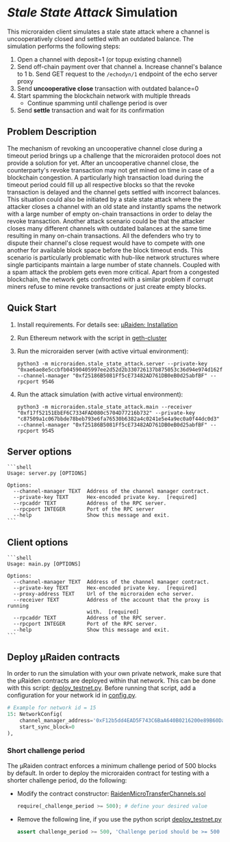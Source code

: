 # _Stale State Attack_ Simulation

This microraiden client simulates a stale state attack where a channel is uncooperatively closed and settled with an outdated balance. The simulation performs the following steps:

1.  Open a channel with deposit=1 (or topup existing channel)
2.  Send off-chain payment over that channel
    a. Increase channel's balance to 1
    b. Send GET request to the `/echodyn/1` endpoint of the echo server proxy
3.  Send **uncooperative close** transaction with outdated balance=0
4.  Start spamming the blockchain network with multiple threads
    * Continue spamming until challenge period is over
5.  Send **settle** transaction and wait for its confirmation

## Problem Description

The mechanism of revoking an uncooperative channel close during a timeout period brings up a challenge that the microraiden protocol does not provide a solution for yet. After an uncooperative channel close, the counterparty's revoke transaction may not get mined on time in case of a blockchain congestion. A particularly high transaction load during the timeout period could fill up all respective blocks so that the revoke transaction is delayed and the channel gets settled with incorrect balances. This situation could also be initiated by a stale state attack where the attacker closes a channel with an old state and instantly spams the network with a large number of empty on-chain transactions in order to delay the revoke transaction. Another attack scenario could be that the attacker closes many different channels with outdated balances at the same time resulting in many on-chain transactions. All the defenders who try to dispute their channel's close request would have to compete with one another for available block space before the block timeout ends. This scenario is particularly problematic with hub-like network structures where single participants maintain a large number of state channels. Coupled with a spam attack the problem gets even more critical. Apart from a congested blockchain, the network gets confronted with a similar problem if corrupt miners refuse to mine revoke transactions or just create empty blocks.

## Quick Start

1.  Install requirements. For details see: [µRaiden: Installation](../../README.md#installation)
2.  Run Ethereum network with the script in [geth-cluster](./geth-cluster)
3.  Run the microraiden server (with active virtual environment):

    ```shell
    python3 -m microraiden.stale_state_attack.server --private-key "0xae6ae8e5ccbfb04590405997ee2d52d2b330726137b875053c36d94e974d162f" --channel-manager "0xf25186B5081Ff5cE73482AD761DB0eB0d25abfBF" --rpcport 9546
    ```

4.  Run the attack simulation (with active virtual environment):

    ```shell
    python3 -m microraiden.stale_state_attack.main --receiver "0xf17f52151EbEF6C7334FAD080c5704D77216b732" --private-key "c87509a1c067bbde78beb793e6fa76530b6382a4c0241e5e4a9ec0a0f44dc0d3" --channel-manager "0xf25186B5081Ff5cE73482AD761DB0eB0d25abfBF" --rpcport 9545
    ```

## Server options

    ```shell
    Usage: server.py [OPTIONS]

    Options:
      --channel-manager TEXT  Address of the channel manager contract.
      --private-key TEXT      Hex-encoded private key.  [required]
      --rpcaddr TEXT          Address of the RPC server.
      --rpcport INTEGER       Port of the RPC server
      --help                  Show this message and exit.
    ```

## Client options

    ```shell
    Usage: main.py [OPTIONS]

    Options:
      --channel-manager TEXT  Address of the channel manager contract.
      --private-key TEXT      Hex-encoded private key.  [required]
      --proxy-address TEXT    Url of the microraiden echo server.
      --receiver TEXT         Address of the account that the proxy is running
                              with.  [required]
      --rpcaddr TEXT          Address of the RPC server.
      --rpcport INTEGER       Port of the RPC server.
      --help                  Show this message and exit.
    ```

## Deploy µRaiden contracts

In order to run the simulation with your own private network, make sure that the µRaiden contracts are deployed within that network. This can be done with this script: [deploy_testnet.py](../../contracts/deploy/deploy_testnet.py).
Before running that script, add a configuration for your network id in [config.py](../../microraiden/config.py).

```python
# Example for network id = 15
15: NetworkConfig(
    channel_manager_address='0xF12b5dd4EAD5F743C6BaA640B0216200e89B60Da',
    start_sync_block=0
),
```

### Short challenge period

The µRaiden contract enforces a minimum challenge period of 500 blocks by default. In order to deploy the microraiden contract for testing with a shorter challenge period, do the following:

* Modify the contract constructor: [RaidenMicroTransferChannels.sol](../../contracts/contracts/RaidenMicroTransferChannels.sol)

  ```python
  require(_challenge_period >= 500); # define your desired value
  ```

* Remove the following line, if you use the python script [deploy_testnet.py](../../contracts/deploy/deploy_testnet.py)
  ```python
  assert challenge_period >= 500, 'Challenge period should be >= 500 blocks'
  ```
